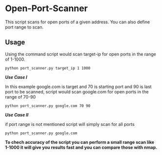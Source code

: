 # Open-Port-Scanner
This script scans for open ports of a given address. You can also define port range to scan.

Usage
-----------

Using the command script would scan target-ip for open ports in the range of 1-1000.
```
python port_scanner.py target_ip 1 1000
```


***Use Case I***

In this example google.com is target and 70 is starting port and 90 is last port to be scanned, script would scan google.com for open ports in the range of 70-90
```
python port_scanner.py google.com 70 90
```
 


***Use Case II***

if port range is not mentioned script will simply scan for all ports

```
python port_scanner.py google.com
```

**To chech accuracy of the script you can perform a small range scan like 1-1000 it will give you results fast and you can compare those with nmap.**
